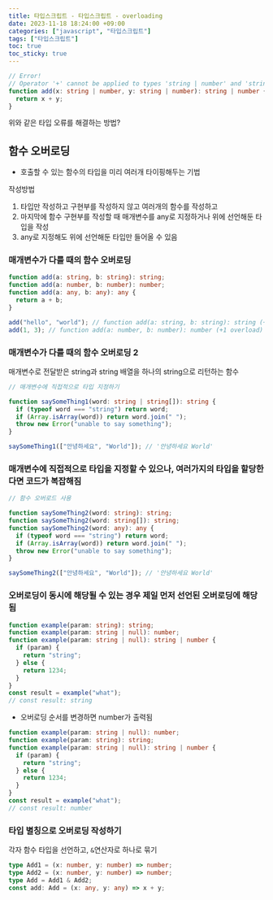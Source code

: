 ```yaml
---
title: 타입스크립트 - 타입스크립트 - overloading
date: 2023-11-18 18:24:00 +09:00
categories: ["javascript", "타입스크립트"]
tags: ["타입스크립트"]
toc: true
toc_sticky: true
---
```


```ts
// Error!
// Operator '+' cannot be applied to types 'string | number' and 'string | number'.(2365)
function add(x: string | number, y: string | number): string | number {
  return x + y;
}
```

위와 같은 타입 오류를 해결하는 방법?

## 함수 오버로딩

- 호출할 수 있는 함수의 타입을 미리 여러개 타이핑해두는 기법

작성방법

1. 타입만 작성하고 구현부를 작성하지 않고 여러개의 함수를 작성하고
1. 마지막에 함수 구현부를 작성할 때 매개변수를 any로 지정하거나 위에 선언해둔 타입을 작성
1. any로 지정해도 위에 선언해둔 타입만 들어올 수 있음

### 매개변수가 다를 때의 함수 오버로딩

```ts
function add(a: string, b: string): string;
function add(a: number, b: number): number;
function add(a: any, b: any): any {
  return a + b;
}

add("hello", "world"); // function add(a: string, b: string): string (+1 overload)
add(1, 3); // function add(a: number, b: number): number (+1 overload)
```

### 매개변수가 다를 때의 함수 오버로딩 2

매개변수로 전달받은 string과 string 배열을 하나의 string으로 리턴하는 함수

```ts
// 매개변수에 직접적으로 타입 지정하기

function saySomeThing1(word: string | string[]): string {
  if (typeof word === "string") return word;
  if (Array.isArray(word)) return word.join(" ");
  throw new Error("unable to say something");
}

saySomeThing1(["안녕하세요", "World"]); // '안녕하세요 World'
```

### 매개변수에 직접적으로 타입을 지정할 수 있으나, 여러가지의 타입을 할당한다면 코드가 복잡해짐

```ts
// 함수 오버로드 사용

function saySomeThing2(word: string): string;
function saySomeThing2(word: string[]): string;
function saySomeThing2(word: any): any {
  if (typeof word === "string") return word;
  if (Array.isArray(word)) return word.join(" ");
  throw new Error("unable to say something");
}

saySomeThing2(["안녕하세요", "World"]); // '안녕하세요 World'
```

### 오버로딩이 동시에 해당될 수 있는 경우 제일 먼저 선언된 오버로딩에 해당됨

```ts
function example(param: string): string;
function example(param: string | null): number;
function example(param: string | null): string | number {
  if (param) {
    return "string";
  } else {
    return 1234;
  }
}
const result = example("what");
// const result: string
```

- 오버로딩 순서를 변경하면 number가 출력됨

```ts
function example(param: string | null): number;
function example(param: string): string;
function example(param: string | null): string | number {
  if (param) {
    return "string";
  } else {
    return 1234;
  }
}
const result = example("what");
// const result: number
```

### 타입 별칭으로 오버로딩 작성하기

각자 함수 타입을 선언하고, `&`연산자로 하나로 묶기

```ts
type Add1 = (x: number, y: number) => number;
type Add2 = (x: number, y: number) => number;
type Add = Add1 & Add2;
const add: Add = (x: any, y: any) => x + y;
```
